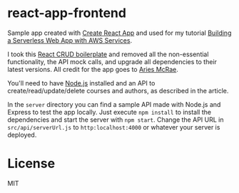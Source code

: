 # react-app-frontend

Sample app created with [Create React App](https://github.com/facebookincubator/create-react-app) and used for my tutorial [Building a Serverless Web App with AWS Services](https://www.pluralsight.com/guides/front-end-javascript/building-a-serverless-web-app-on-aws-services).

I took this [React CRUD boilerplate](https://github.com/ariesmcrae/reactjs-crud-boilerplate) and removed all the non-essential functionality, the API mock calls, and upgrade all dependencies to their latest versions. All credit for the app goes to [Aries McRae](https://github.com/ariesmcrae).

You'll need to have [Node.js](https://nodejs.org/en/download/) installed and an API to create/read/update/delete courses and authors, as described in the article.

In the `server` directory you can find a sample API made with Node.js and Express to test the app locally. Just execute `npm install` to install the dependencies and start the server with `npm start`. Change the API URL in `src/api/serverUrl.js` to `http:localhost:4000` or whatever your server is deployed.

# License
MIT


